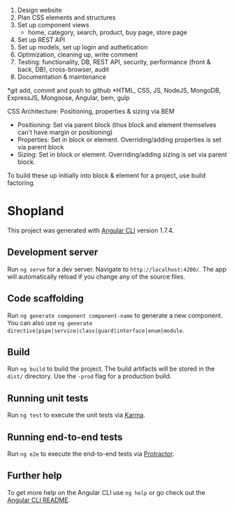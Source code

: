 1. Design website
2. Plan CSS elements and structures
2. Set up component views
    - home, category, search, product, buy page, store page
3. Set up REST API
4. Set up models, set up login and authetication
5. Optimization, cleaning up, write comment
6. Testing: functionality, DB, REST API, security, performance (front & back, DB), cross-browser, audit
7. Documentation & maintenance 

*git add, commit and push to github
*HTML, CSS, JS, NodeJS, MongoDB, ExpressJS, Mongoose, Angular, bem, gulp 

CSS Architecture: Positioning, properties & sizing via BEM
- Positioning: Set via parent block (thus block and element themselves can't have margin or positioning)
- Properties: Set in block or element. Overriding/adding properties is set via parent block
- Sizing: Set in block or element. Overriding/adding sizing is set via parent block.

To build these up initially into block & element for a project, use build factoring. 


# Shopland

This project was generated with [Angular CLI](https://github.com/angular/angular-cli) version 1.7.4.

## Development server

Run `ng serve` for a dev server. Navigate to `http://localhost:4200/`. The app will automatically reload if you change any of the source files.

## Code scaffolding

Run `ng generate component component-name` to generate a new component. You can also use `ng generate directive|pipe|service|class|guard|interface|enum|module`.

## Build

Run `ng build` to build the project. The build artifacts will be stored in the `dist/` directory. Use the `-prod` flag for a production build.

## Running unit tests

Run `ng test` to execute the unit tests via [Karma](https://karma-runner.github.io).

## Running end-to-end tests

Run `ng e2e` to execute the end-to-end tests via [Protractor](http://www.protractortest.org/).

## Further help

To get more help on the Angular CLI use `ng help` or go check out the [Angular CLI README](https://github.com/angular/angular-cli/blob/master/README.md).
